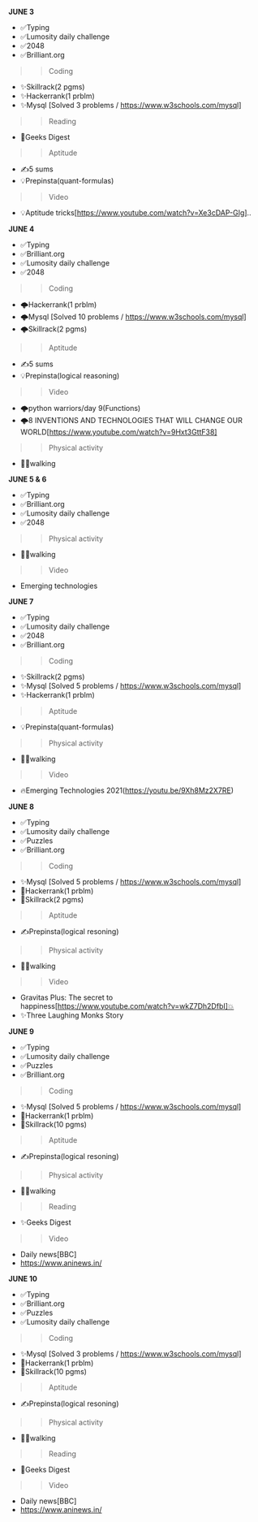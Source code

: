 **JUNE 3**
- ✅Typing
- ✅Lumosity daily challenge
- ✅2048
- ✅Brilliant.org
>> Coding
- ✨Skillrack(2 pgms)
- ✨Hackerrank(1 prblm)
- ✨Mysql [Solved 3 problems / https://www.w3schools.com/mysql]
>> Reading
- 📌Geeks Digest
>> Aptitude
- ✍️5 sums
- 💡Prepinsta(quant-formulas)
>> Video
- 💡Aptitude tricks[https://www.youtube.com/watch?v=Xe3cDAP-GIg]..



**JUNE 4**

- ✅Typing
- ✅Brilliant.org
- ✅Lumosity daily challenge
- ✅2048
>> Coding
- 🌩️Hackerrank(1 prblm)
- 🌩️Mysql [Solved 10 problems / https://www.w3schools.com/mysql]
- 🌩️Skillrack(2 pgms)
>> Aptitude
- ✍️5 sums
- 💡Prepinsta(logical reasoning)
>> Video
- 🌩️python warriors/day 9(Functions)
- 🌩️8 INVENTIONS AND TECHNOLOGIES THAT WILL CHANGE OUR WORLD[https://www.youtube.com/watch?v=9Hxt3GttF38]
>>Physical activity
- 🚶‍♀️walking

**JUNE 5 & 6**
- ✅Typing
- ✅Brilliant.org
- ✅Lumosity daily challenge
- ✅2048
>>Physical activity
- 🚶‍♀️walking
>>Video
- Emerging technologies

**JUNE 7**
- ✅Typing
- ✅Lumosity daily challenge
- ✅2048
- ✅Brilliant.org
>> Coding
- ✨Skillrack(2 pgms)
- ✨Mysql [Solved 5 problems / https://www.w3schools.com/mysql]
- ✨Hackerrank(1 prblm)
>> Aptitude
- 💡Prepinsta(quant-formulas)
>> Physical activity
- 🚶‍♀️walking
>> Video
- 🔥Emerging Technologies 2021(https://youtu.be/9Xh8Mz2X7RE)


**JUNE 8**
- ✅Typing
- ✅Lumosity daily challenge
- ✅Puzzles
- ✅Brilliant.org
>> Coding
- ✨Mysql [Solved 5 problems / https://www.w3schools.com/mysql]
- 📌Hackerrank(1 prblm)
- 📌Skillrack(2 pgms)
>> Aptitude
- ✍️Prepinsta(logical resoning)
>> Physical activity
- 🚶‍♀️walking
>> Video
- Gravitas Plus: The secret to happiness[https://www.youtube.com/watch?v=wkZ7Dh2DfbI]💥
- ✨Three Laughing Monks Story


**JUNE 9**
- ✅Typing
- ✅Lumosity daily challenge
- ✅Puzzles
- ✅Brilliant.org
>> Coding
- ✨Mysql [Solved 5 problems / https://www.w3schools.com/mysql]
- 📌Hackerrank(1 prblm)
- 📌Skillrack(10 pgms)
>> Aptitude
- ✍️Prepinsta(logical resoning)
>> Physical activity
- 🚶‍♀️walking
>> Reading
- ✨Geeks Digest
>> Video
- Daily news[BBC]
- https://www.aninews.in/


**JUNE 10**
- ✅Typing
- ✅Brilliant.org
- ✅Puzzles
- ✅Lumosity daily challenge
>> Coding
- ✨Mysql [Solved 3 problems / https://www.w3schools.com/mysql]
- 📌Hackerrank(1 prblm)
- 📌Skillrack(10 pgms)
>> Aptitude
- ✍️Prepinsta(logical resoning)
>> Physical activity
- 🚶‍♀️walking
>> Reading
- 📌Geeks Digest
>> Video
- Daily news[BBC]
- https://www.aninews.in/
